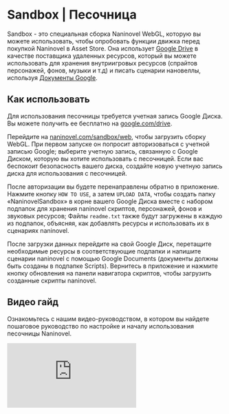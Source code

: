 # Sandbox | Песочница

Sandbox - это специальная сборка Naninovel WebGL, которую вы можете использовать, чтобы опробовать функции движка перед покупкой Naninovel в Asset Store. Она использует [Google Drive](https://drive.google.com/drive/my-drive) в качестве поставщика удаленных ресурсов, который вы можете использовать для хранения внутриигровых ресурсов (спрайтов персонажей, фонов, музыки и т.д) и писать сценарии нановеллы, используя [Документы Google](https://www.google.com/docs/about).

## Как использовать

Для использования песочницы требуется учетная запись Google Диска. Вы можете получить ее бесплатно на [google.com/drive](https://www.google.com/drive).

Перейдите на [naninovel.com/sandbox/web](https://naninovel.com/sandbox/web.html), чтобы загрузить сборку WebGL. При первом запуске он попросит авторизоваться с учетной записью Google; выберите учетную запись, связанную с Google Диском, которую вы хотите использовать с песочницей. Если вас беспокоит безопасность вашего диска, создайте новую учетную запись диска для использования с песочницей.

После авторизации вы будете перенаправлены обратно в приложение. Нажмите кнопку `HOW TO USE`, а затем `UPLOAD DATA`, чтобы создать папку «NaninovelSandbox» в корне вашего Google Диска вместе с набором подпапок для хранения naninovel скриптов, персонажей, фонов и звуковых ресурсов; Файлы `readme.txt` также будут загружены в каждую из подпапок, объясняя, как добавлять ресурсы и использовать их в сценариях naninovel.

После загрузки данных перейдите на свой Google Диск, перетащите необходимые ресурсы в соответствующие подпапки и напишите сценарии naninovel с помощью Google Documents (документы должны быть созданы в подпапке Scripts). Вернитесь в приложение и нажмите кнопку обновления на панели навигатора скриптов, чтобы загрузить созданные скрипты naninovel.

## Видео гайд

Ознакомьтесь с нашим видео-руководством, в котором вы найдете пошаговое руководство по настройке и началу использования песочницы Naninovel.

<div class="video-container">
    <iframe src="https://www.youtube-nocookie.com/embed/tn14ZhBTFew" frameborder="0" allow="accelerometer; autoplay; encrypted-media; gyroscope; picture-in-picture" allowfullscreen></iframe>
</div>